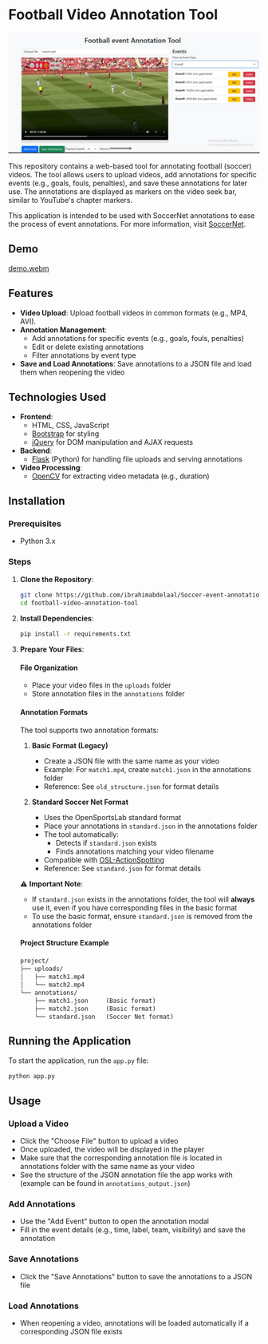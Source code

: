 # Football Video Annotation Tool
![Website Screenshot](websiteimage.JPG)

This repository contains a web-based tool for annotating football (soccer) videos. The tool allows users to upload videos, add annotations for specific events (e.g., goals, fouls, penalties), and save these annotations for later use. The annotations are displayed as markers on the video seek bar, similar to YouTube's chapter markers.

This application is intended to be used with SoccerNet annotations to ease the process of event annotations. For more information, visit [SoccerNet](https://github.com/SoccerNet).

## Demo

[demo.webm](https://github.com/user-attachments/assets/6e7c220a-fda1-45c5-8002-b4599f09f846)

## Features

- **Video Upload**: Upload football videos in common formats (e.g., MP4, AVI).
- **Annotation Management**:
  - Add annotations for specific events (e.g., goals, fouls, penalties)
  - Edit or delete existing annotations
  - Filter annotations by event type
- **Save and Load Annotations**: Save annotations to a JSON file and load them when reopening the video

## Technologies Used

- **Frontend**:
  - HTML, CSS, JavaScript
  - [Bootstrap](https://getbootstrap.com/) for styling
  - [jQuery](https://jquery.com/) for DOM manipulation and AJAX requests
- **Backend**:
  - [Flask](https://flask.palletsprojects.com/) (Python) for handling file uploads and serving annotations
- **Video Processing**:
  - [OpenCV](https://opencv.org/) for extracting video metadata (e.g., duration)

## Installation

### Prerequisites

- Python 3.x

### Steps

1. **Clone the Repository**:
   ```bash
   git clone https://github.com/ibrahimabdelaal/Soccer-event-annotation-tool.git
   cd football-video-annotation-tool
   ```

2. **Install Dependencies**:
   ```bash
   pip install -r requirements.txt
   ```

3. **Prepare Your Files**:
   
   #### File Organization
   - Place your video files in the `uploads` folder
   - Store annotation files in the `annotations` folder

   #### Annotation Formats
   The tool supports two annotation formats:

   1. **Basic Format (Legacy)**
      - Create a JSON file with the same name as your video
      - Example: For `match1.mp4`, create `match1.json` in the annotations folder
      - Reference: See `old_structure.json` for format details

   2. **Standard Soccer Net Format**
      - Uses the OpenSportsLab standard format
      - Place your annotations in `standard.json` in the annotations folder
      - The tool automatically:
        - Detects if `standard.json` exists
        - Finds annotations matching your video filename
      - Compatible with [OSL-ActionSpotting](https://github.com/OpenSportsLab/OSL-ActionSpotting)
      - Reference: See `standard.json` for format details

   ⚠️ **Important Note**: 
   - If `standard.json` exists in the annotations folder, the tool will **always** use it, even if you have corresponding files in the basic format
   - To use the basic format, ensure `standard.json` is removed from the annotations folder

   #### Project Structure Example
   ```
   project/
   ├── uploads/
   │   ├── match1.mp4
   │   └── match2.mp4
   └── annotations/
       ├── match1.json     (Basic format)
       ├── match2.json     (Basic format)
       └── standard.json   (Soccer Net format)
   ```

## Running the Application

To start the application, run the `app.py` file:
```bash
python app.py
```

## Usage

### Upload a Video
- Click the "Choose File" button to upload a video
- Once uploaded, the video will be displayed in the player
- Make sure that the corresponding annotation file is located in annotations folder with the same name as your video
- See the structure of the JSON annotation file the app works with (example can be found in `annotations_output.json`)

### Add Annotations
- Use the "Add Event" button to open the annotation modal
- Fill in the event details (e.g., time, label, team, visibility) and save the annotation

### Save Annotations
- Click the "Save Annotations" button to save the annotations to a JSON file

### Load Annotations
- When reopening a video, annotations will be loaded automatically if a corresponding JSON file exists
